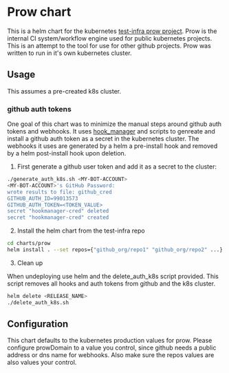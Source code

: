 # Prow chart 

This is a helm chart for the kubernetes [test-infra prow project](https://github.com/kubernetes/test-infra/tree/master/prow).  Prow is the internal CI system/workflow engine used for public kubernetes projects.  This is an attempt to the tool for use for other github projects.  Prow was written to run in it's own kubernetes cluster.

## Usage

This assumes a pre-created k8s cluster.

### github auth tokens

One goal of this chart was to minimize the manual steps around github auth tokens and webhooks.  It uses [hook_manager](https://github.com/jfelten/hook_manager) and scripts to genreate and install a github auth token as a secret in the kubernetes cluster.  The webhooks it uses are generated by a helm a pre-install hook and removed by a helm post-install hook upon deletion.

1. First generate a github user token and add it as a secret to the cluster:

```bash
./generate_auth_k8s.sh <MY-BOT-ACCOUNT>
<MY-BOT-ACCOUNT>'s GitHub Password:
wrote results to file: github_cred
GITHUB_AUTH_ID=99013573
GITHUB_AUTH_TOKEN=<TOKEN_VALUE>
secret "hookmanager-cred" deleted
secret "hookmanager-cred" created
```


2. Install the helm chart from the test-infra repo

```bash
cd charts/prow
helm install . --set repos={"github_org/repo1" "github_org/repo2" ...}
```

3. Clean up

When undeploying use helm and the delete_auth_k8s script provided. This script removes all hooks and auth tokens from github and the k8s cluster.

```bash
helm delete <RELEASE_NAME>
./delete_auth_k8s.sh
```

## Configuration

This chart defaults to the kubernetes production values for prow. Please configure prowDomain to a value you control, since github needs a public address or dns name for webhooks. Also make sure the repos values are also values your control.
